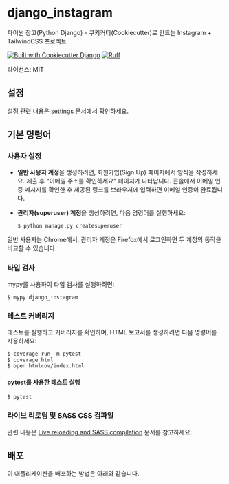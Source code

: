 # django_instagram

파이썬 장고(Python Django) - 쿠키커터(Cookiecutter)로 만드는 Instagram + TailwindCSS 프로젝트

[![Built with Cookiecutter Django](https://img.shields.io/badge/built%20with-Cookiecutter%20Django-ff69b4.svg?logo=cookiecutter)](https://github.com/cookiecutter/cookiecutter-django/)
[![Ruff](https://img.shields.io/endpoint?url=https://raw.githubusercontent.com/astral-sh/ruff/main/assets/badge/v2.json)](https://github.com/astral-sh/ruff)

라이선스: MIT

## 설정

설정 관련 내용은 [settings 문서](https://cookiecutter-django.readthedocs.io/en/latest/1-getting-started/settings.html)에서 확인하세요.

## 기본 명령어

### 사용자 설정

- **일반 사용자 계정**을 생성하려면, 회원가입(Sign Up) 페이지에서 양식을 작성하세요. 제출 후 "이메일 주소를 확인하세요" 페이지가 나타납니다. 콘솔에서 이메일 인증 메시지를 확인한 후 제공된 링크를 브라우저에 입력하면 이메일 인증이 완료됩니다.

- **관리자(superuser) 계정**을 생성하려면, 다음 명령어를 실행하세요:

      $ python manage.py createsuperuser

  
일반 사용자는 Chrome에서, 관리자 계정은 Firefox에서 로그인하면 두 계정의 동작을 비교할 수 있습니다.

### 타입 검사

mypy를 사용하여 타입 검사를 실행하려면:

    $ mypy django_instagram

### 테스트 커버리지

테스트를 실행하고 커버리지를 확인하며, HTML 보고서를 생성하려면 다음 명령어를 사용하세요:

    $ coverage run -m pytest
    $ coverage html
    $ open htmlcov/index.html

#### pytest를 사용한 테스트 실행

    $ pytest

### 라이브 리로딩 및 SASS CSS 컴파일

관련 내용은 [Live reloading and SASS compilation](https://cookiecutter-django.readthedocs.io/en/latest/2-local-development/developing-locally.html#using-webpack-or-gulp) 문서를 참고하세요.

## 배포

이 애플리케이션을 배포하는 방법은 아래와 같습니다.

